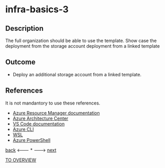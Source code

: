 # infra-basics-3

## Description

The full organization should be able to use the template. Show case the deployment from the storage account deployment from a linked template

## Outcome

- Deploy an additional storage account from a linked template.

## References

It is not mandantory to use these references.

- [Azure Resource Manager documentation](https://docs.microsoft.com/en-us/azure/azure-resource-manager/)
- [Azure Architecture Center](https://docs.microsoft.com/en-us/azure/architecture/)
- [VS Code documentation](https://code.visualstudio.com/Docs)
- [Azure CLI](https://docs.microsoft.com/en-us/cli/azure/reference-index?view=azure-cli-latest)
- [WSL](https://docs.microsoft.com/en-us/windows/wsl/about)
- [Azure PowerShell](https://docs.microsoft.com/en-us/powershell/azure/?view=azps-6.6.0)

[back](./infra-basics-2.md) <--- * ---> [next](./infra-basics-4.md)

[TO OVERVIEW](../Infrastructure.md)
